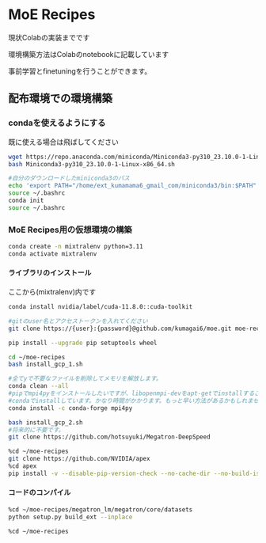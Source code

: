 # MoE Recipes
現状Colabの実装までです

環境構築方法はColabのnotebookに記載しています

事前学習とfinetuningを行うことができます。

## 配布環境での環境構築

### condaを使えるようにする
既に使える場合は飛ばしてください

```bash
wget https://repo.anaconda.com/miniconda/Miniconda3-py310_23.10.0-1-Linux-x86_64.sh
bash Miniconda3-py310_23.10.0-1-Linux-x86_64.sh

#自分のダウンロードしたminiconda3のパス
echo 'export PATH="/home/ext_kumamama6_gmail_com/miniconda3/bin:$PATH"' >> ~/.bashrc
source ~/.bashrc
conda init
source ~/.bashrc
```

### MoE Recipes用の仮想環境の構築

```bash
conda create -n mixtralenv python=3.11
conda activate mixtralenv
```

#### ライブラリのインストール
ここから(mixtralenv)内です

```bash
conda install nvidia/label/cuda-11.8.0::cuda-toolkit

#gitのuser名とアクセストークンを入れてください
git clone https://{user}:{password}@github.com/kumagai6/moe.git moe-recipes

pip install --upgrade pip setuptools wheel

cd ~/moe-recipes
bash install_gcp_1.sh

#全てyで不要なファイルを削除してメモリを解放します。
conda clean --all
#pipでmpi4pyをインストールしたいですが、libopenmpi-devをapt-getでinstallすることを求められました。こちらsudo権限がなく使えないコマンドなので
#condaでinstallしています。かなり時間がかかります。もっと早い方法があるかもしれません。ChatGPTにはmambaでやる事を勧められました。
conda install -c conda-forge mpi4py

bash install_gcp_2.sh
#将来的に不要です。
git clone https://github.com/hotsuyuki/Megatron-DeepSpeed

%cd ~/moe-recipes
git clone https://github.com/NVIDIA/apex
%cd apex
pip install -v --disable-pip-version-check --no-cache-dir --no-build-isolation --config-settings "--build-option=--cpp_ext" --config-settings "--build-option=--cuda_ext" ./
```

#### コードのコンパイル
```bash
%cd ~/moe-recipes/megatron_lm/megatron/core/datasets
python setup.py build_ext --inplace

%cd ~/moe-recipes

```
